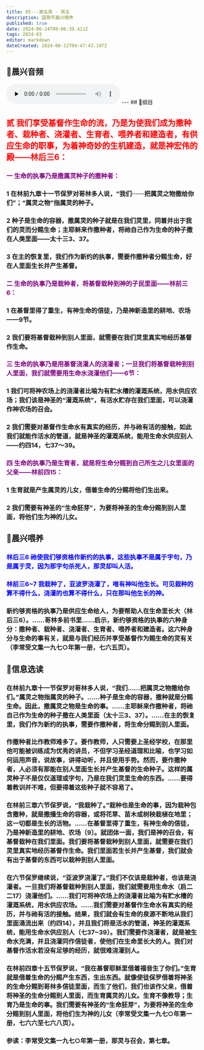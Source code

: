 ```yaml
---
title: 05---第五周 · 周五
description: 国殇节晨兴喂养
published: true
date: 2024-06-24T09:06:39.411Z
tags: 2024-03
editor: markdown
dateCreated: 2024-06-12T04:47:43.197Z
---
```


## 🎵晨兴音频
<audio id="audio" controls="" preload="none">
      <source id="mp3" src="/2024-03/week5/week5day5.mp3">
</audio>
---
## 📖纲目

## <font color=red>贰    我们享受基督作生命的流，乃是为使我们成为撒种者、栽种者、浇灌者、生育者、喂养者和建造者，有供应生命的职事，为着神奇妙的生机建造，就是神宏伟的殿——林后三6：</font>

### <font color=purple>一    生命的执事乃是撒属灵种子的撒种者：</font>

### 1    在林前九章十一节保罗对哥林多人说，“我们······把属灵之物撒给你们”；“属灵之物”指属灵的种子。

### 2    种子是生命的容器，撒属灵的种子就是在我们灵里，同着并出于我们的灵而分赐生命；主耶稣来作撒种者，将祂自己作为生命的种子撒在人类里面——太十三3、37。

### 3    在主的恢复里，我们作为新约的执事，需要作撒种者分赐生命，好在人里面生长并产生基督。

### <font color=purple>二    生命的执事乃是栽种者，将基督栽种到神的子民里面——林前三6：</font>

### 1    在基督里得了重生，有神生命的信徒，乃是神新造里的耕地、农场——9节。

### 2    我们要将基督栽种到别人里面，就需要在我们灵里真实地经历基督作生命。

### <font color=purple>三    生命的执事乃是用基督浇灌人的浇灌者；一旦我们将基督栽种到别人里面，我们就需要用生命水浇灌他们——6节：</font>

### 1    我们可将神农场上的浇灌者比喻为有贮水槽的灌溉系统，用水供应农场；我们该是神圣的“灌溉系统”，有活水贮存在我们里面，可以浇灌作神农场的召会。

### 2    我们需要对基督作生命水有真实的经历，并与祂有活的接触，如此我们就能作活水的管道，就是神圣的灌溉系统，能用生命水供应别人——约四14，七37～39。

### <font color=purple>四    生命的执事乃是生育者，就是将生命分赐到自己所生之儿女里面的父亲——林前四15：</font>

### 1    生育就是产生属灵的儿女，借着生命的分赐将他们生出来。

### 2    我们需要有神圣的“生命胚芽”，为要将神圣的生命分赐到别人里面，将他们生为神的儿女。

## 📖晨兴喂养

### <font color=blue>林后三6    祂使我们够资格作新约的执事，这些执事不是属于字句，乃是属于灵，因为那字句杀死人，那灵却叫人活。</font>

### <font color=blue>林前三6~7    我栽种了，亚波罗浇灌了，唯有神叫他生长。可见栽种的算不得什么，浇灌的也算不得什么，只在那叫他生长的神。</font>

### 新约够资格的执事乃是供应生命给人，为要帮助人在生命里长大（林后三6）。……哥林多前书里……启示，新约够资格的执事的六种身分：撒种者、栽种者、浇灌者、生育者、喂养者和建造者。这六种身分与生命的事有关，就是与我们经历并享受基督作为赐生命的灵有关（李常受文集一九七○年第一册，七六五页）。

## 📖信息选读

### 在林前九章十一节保罗对哥林多人说，“我们……把属灵之物撒给你们。”属灵之物指属灵的种子。……种子是生命的容器，撒种就是分赐生命。因此，撒属灵之物是生命的事。……主耶稣来作撒种者，将祂自己作为生命的种子撒在人类里面（太十三3、37）。……在主的恢复里，我们作为新约的执事，需要作撒种者，将生命分赐到别人里面。

### 作撒种者比作教师难多了。要作教师，人只需要上圣经学校，在那里他可能被训练成为优秀的讲员，不但学习圣经道理和比喻，也学习如何运用声音，说故事，讲得动听，并且使用手势。然而，要作撒种者，人必须有那能在别人里面生长并产生基督的生命种子。这样的属灵种子不是仅仅道理或字句，乃是在我们灵里生命的东西。……要得着教训并不难，但要得着这些种子就不容易了。

### 在林前三章六节保罗说，“我栽种了。”栽种也是生命的事，因为栽种包含撒种，就是撒播生命的容器，或将花草、苗木或树秧栽植在地里；这一切都是生长的活物。……在基督里得了重生，有神生命的信徒，乃是神新造里的耕地、农场〔9〕。就团体一面，我们是神的召会，有基督栽种在我们里面。我们要将基督栽种到别人里面，就需要在我们灵里真实地经历基督作生命。我们里面若生长并产生基督，我们就会有出于基督的东西可以栽种到别人里面。

### 在六节保罗继续说，“亚波罗浇灌了。”我们不仅该是栽种者，也该是浇灌者。一旦我们将基督栽种到别人里面，我们就需要用生命水（启二二17）浇灌他们。……我们可将神农场上的浇灌者比喻为有贮水槽的灌溉系统，用水供应农场。……我们需要对基督作生命水有真实的经历，并与祂有活的接触。结果，我们就会有生命的泉源不断地从我们里面涌流出来（约四14），并且我们将是活水的管道，神圣的灌溉系统，能用生命水供应别人（七37~39）。我们需要作浇灌者，就是被生命水充满，并且浇灌同作信徒者，使他们在生命里长大的人。我们对基督作活水若没有足够的经历，就很难浇灌别人。

### 在林前四章十五节保罗说，“我在基督耶稣里借着福音生了你们。”生育就是借着生命的分赐产生东西，生出东西。就像使徒保罗借着将神圣的生命分赐到哥林多信徒里面，而生了他们，我们也该作父亲，借着将神圣的生命分赐到人里面，而生育属灵的儿女。生育不像教导；生育乃是生命的事。我们需要有神圣的“生命胚芽”，为要将神圣的生命分赐到别人里面，将他们生为神的儿女（李常受文集一九七○年第一册，七六六至七六八页）。

### 参读：李常受文集一九七○年第一册，那灵与召会，第七章。
<!-- Google tag (gtag.js) -->
<script async src="https://www.googletagmanager.com/gtag/js?id=G-1P8709Z16T"></script>
<script>
  window.dataLayer = window.dataLayer || [];
  function gtag(){dataLayer.push(arguments);}
  gtag('js', new Date());

  gtag('config', 'G-1P8709Z16T');
</script>